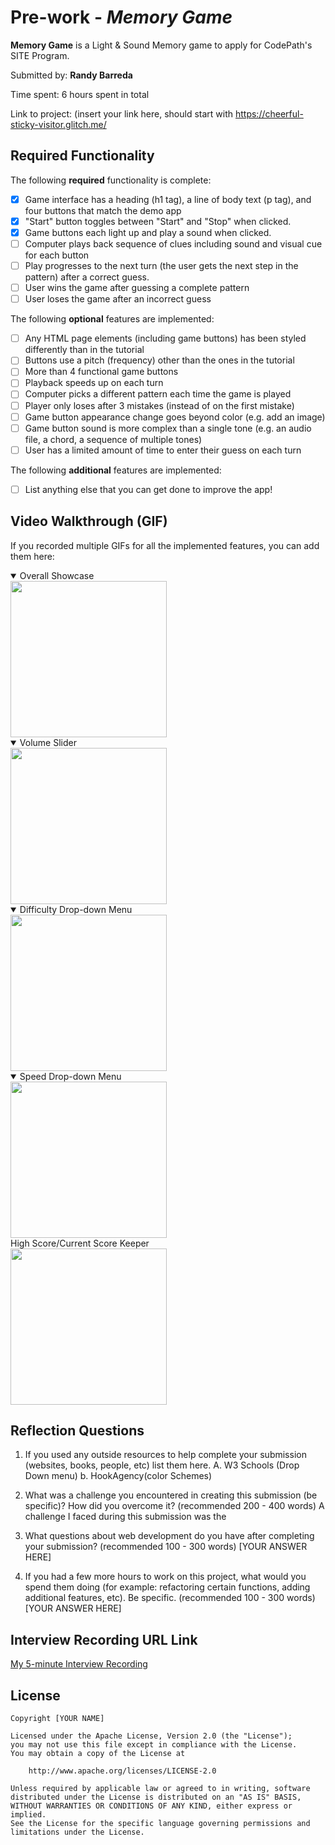 # Pre-work - *Memory Game*

**Memory Game** is a Light & Sound Memory game to apply for CodePath's SITE Program. 

Submitted by: **Randy Barreda**

Time spent: 6 hours spent in total

Link to project: (insert your link here, should start with https://cheerful-sticky-visitor.glitch.me/

## Required Functionality

The following **required** functionality is complete:

* [x] Game interface has a heading (h1 tag), a line of body text (p tag), and four buttons that match the demo app
* [x] "Start" button toggles between "Start" and "Stop" when clicked. 
* [x] Game buttons each light up and play a sound when clicked. 
* [ ] Computer plays back sequence of clues including sound and visual cue for each button
* [ ] Play progresses to the next turn (the user gets the next step in the pattern) after a correct guess. 
* [ ] User wins the game after guessing a complete pattern
* [ ] User loses the game after an incorrect guess

The following **optional** features are implemented:

* [ ] Any HTML page elements (including game buttons) has been styled differently than in the tutorial
* [ ] Buttons use a pitch (frequency) other than the ones in the tutorial
* [ ] More than 4 functional game buttons
* [ ] Playback speeds up on each turn
* [ ] Computer picks a different pattern each time the game is played
* [ ] Player only loses after 3 mistakes (instead of on the first mistake)
* [ ] Game button appearance change goes beyond color (e.g. add an image)
* [ ] Game button sound is more complex than a single tone (e.g. an audio file, a chord, a sequence of multiple tones)
* [ ] User has a limited amount of time to enter their guess on each turn

The following **additional** features are implemented:

- [ ] List anything else that you can get done to improve the app!

## Video Walkthrough (GIF)

If you recorded multiple GIFs for all the implemented features, you can add them here:
<details open>
<summary>Overall Showcase</summary>
   <img src="http://g.recordit.co/8lE5Uq6oOF.gif"width=250>
<br>
</details>

<details open>
<summary> Volume Slider</summary>
<img src="http://g.recordit.co/2dk1uc2DQb.gif"width=250>
   <br>
</details>

<details open>
<summary>Difficulty Drop-down Menu</summary>
 <img src="https://recordit.co/kPZhS3AwGu"width=250>
   <br>
</details>
<details open>
<summary>Speed Drop-down Menu</summary>
 <img src="http://g.recordit.co/1Q6oEZvGUL.gif"width=250>
   <br>
</details>
<summary>High Score/Current Score Keeper</summary>
 <img src="http://g.recordit.co/921vNbI4sO.gif"width=250>
   <br>
</details>

## Reflection Questions
1. If you used any outside resources to help complete your submission (websites, books, people, etc) list them here. 
    A. W3 Schools (Drop Down menu)
    b. HookAgency(color Schemes)

2. What was a challenge you encountered in creating this submission (be specific)? How did you overcome it? (recommended 200 - 400 words) 
   A challenge I faced during this submission was the 

3. What questions about web development do you have after completing your submission? (recommended 100 - 300 words) 
[YOUR ANSWER HERE]

4. If you had a few more hours to work on this project, what would you spend them doing (for example: refactoring certain functions, adding additional features, etc). Be specific. (recommended 100 - 300 words) 
[YOUR ANSWER HERE]



## Interview Recording URL Link

[My 5-minute Interview Recording](your-link-here)


## License

    Copyright [YOUR NAME]

    Licensed under the Apache License, Version 2.0 (the "License");
    you may not use this file except in compliance with the License.
    You may obtain a copy of the License at

        http://www.apache.org/licenses/LICENSE-2.0

    Unless required by applicable law or agreed to in writing, software
    distributed under the License is distributed on an "AS IS" BASIS,
    WITHOUT WARRANTIES OR CONDITIONS OF ANY KIND, either express or implied.
    See the License for the specific language governing permissions and
    limitations under the License.
